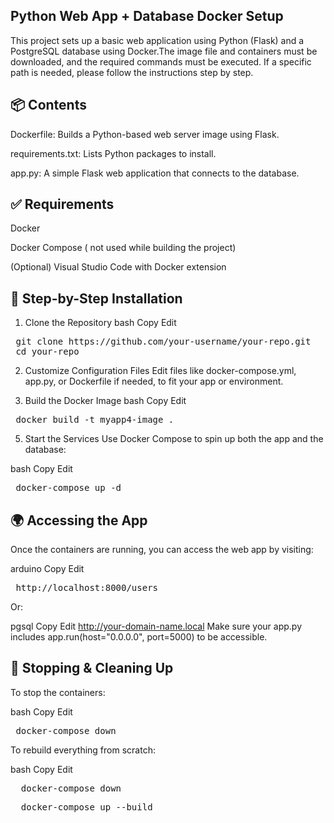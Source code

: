  ## Python Web App + Database Docker Setup
This project sets up a basic web application using Python (Flask) and a PostgreSQL database using Docker.The image file and containers must be downloaded, and the required commands must be executed. If a specific path is needed, please follow the instructions step by step.



 ## 📦 Contents
Dockerfile: Builds a Python-based web server image using Flask.

requirements.txt: Lists Python packages to install.

app.py: A simple Flask web application that connects to the database.

## ✅ Requirements
Docker

Docker Compose ( not used while building the project)

(Optional) Visual Studio Code with Docker extension

## 🚀 Step-by-Step Installation
1. Clone the Repository
bash
Copy
Edit
<pre> git clone https://github.com/your-username/your-repo.git  
 cd your-repo </pre> 
2. Customize Configuration Files
Edit files like docker-compose.yml, app.py, or Dockerfile if needed, to fit your app or environment.


4. Build the Docker Image
bash
Copy
Edit
<pre> docker build -t myapp4-image . </pre>  
5. Start the Services
Use Docker Compose to spin up both the app and the database:

bash
Copy
Edit
<pre> docker-compose up -d </pre>   
## 🌍 Accessing the App
Once the containers are running, you can access the web app by visiting:

arduino
Copy
Edit
 <pre> http://localhost:8000/users  </pre>    
Or:

pgsql
Copy
Edit
http://your-domain-name.local
Make sure your app.py includes app.run(host="0.0.0.0", port=5000) to be accessible.

## 🐳 Stopping & Cleaning Up
To stop the containers:

bash
Copy
Edit
 <pre> docker-compose down </pre>  
To rebuild everything from scratch:

bash
Copy
Edit
 <pre>  docker-compose down </pre>   
 <pre>  docker-compose up --build </pre>   
